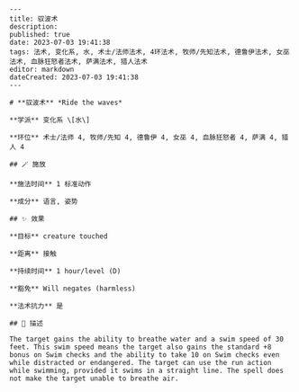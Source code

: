 
    ---
    title: 驭波术
    description: 
    published: true
    date: 2023-07-03 19:41:38
    tags: 法术, 变化系, 水, 术士/法师法术, 4环法术, 牧师/先知法术, 德鲁伊法术, 女巫法术, 血脉狂怒者法术, 萨满法术, 猎人法术
    editor: markdown
    dateCreated: 2023-07-03 19:41:38
    ---

    # **驭波术** *Ride the waves*

    **学派** 变化系 \[水\] 

    **环位** 术士/法师 4, 牧师/先知 4, 德鲁伊 4, 女巫 4, 血脉狂怒者 4, 萨满 4, 猎人 4

    ## 🪄 施放

    **施法时间** 1 标准动作

    **成分** 语言, 姿势

    ## ✨ 效果 

    **目标** creature touched 

    **距离** 接触  

    **持续时间** 1 hour/level (D) 

    **豁免** Will negates (harmless)

    **法术抗力** 是

    ## 📖 描述

    The target gains the ability to breathe water and a swim speed of 30 feet. This swim speed means the target also gains the standard +8 bonus on Swim checks and the ability to take 10 on Swim checks even while distracted or endangered. The target can use the run action while swimming, provided it swims in a straight line. The spell does not make the target unable to breathe air.
    